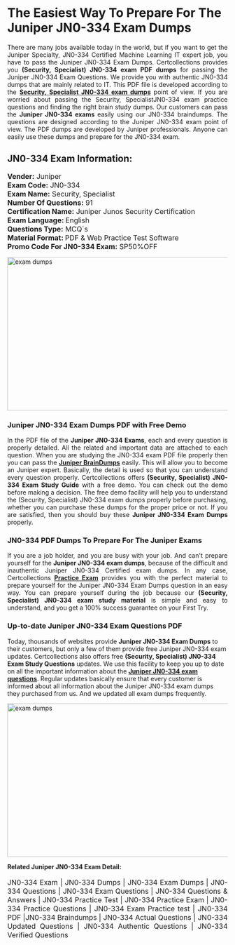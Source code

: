 <h1>The Easiest Way To Prepare For The Juniper JN0-334 Exam Dumps</h1> <p style="text-align:justify">There are many jobs available today in the world, but if you want to get the Juniper Specialty, JN0-334 Certified Machine Learning IT expert job, you have to pass the Juniper JN0-334 Exam Dumps. Certcollections provides you <strong>(Security, Specialist) JN0-334 exam PDF dumps</strong> for passing the Juniper JN0-334 Exam Questions. We provide you with authentic JN0-334 dumps that are mainly related to IT. This PDF file is developed according to the <a href="https://www.certsofficial.com/juniper/jn0-334-questions"><strong>Security, Specialist JN0-334 exam dumps</strong></a> point of view. If you are worried about passing the Security, SpecialistJN0-334 exam practice questions and finding the right brain study dumps. Our customers can pass the <strong>Juniper JN0-334 exams </strong>easily using our JN0-334 braindumps. The questions are designed according to the Juniper JN0-334 exam point of view. The PDF dumps are developed by Juniper professionals. Anyone can easily use these dumps and prepare for the JN0-334 exam.</p> <h2><strong>JN0-334 Exam Information:</strong></h2> <p><span style="font-size:16px"><strong>Vender:</strong> Juniper<br /> <strong>Exam Code:</strong> JN0-334<br /> <strong>Exam Name:</strong> Security, Specialist<br /> <strong>Number Of Questions:</strong> 91<br /> <strong>Certification Name:</strong> Juniper Junos Security Certification<br /> <strong>Exam Language: </strong>English<br /> <strong>Questions Type:</strong> MCQ`s<br /> <strong>Material Format: </strong>PDF & Web Practice Test Software<br /> <strong>Promo Code For JN0-334 Exam:</strong> SP50%OFF</span></p> <p><a href="https://www.certsofficial.com/juniper/jn0-334-questions" rel="no-follow"><img alt="exam dumps" src="https://www.certcollections.com/uploads/content/certsofficial.jpg" style="height:350px; width:750px" /></a></p> <h3><strong>Juniper JN0-334 Exam Dumps PDF with Free Demo</strong></h3> <p style="text-align:justify">In the PDF file of the <strong>Juniper JN0-334 Exams</strong>, each and every question is properly detailed. All the related and important data are attached to each question. When you are studying the JN0-334 exam PDF file properly then you can pass the <a href="https://www.certsofficial.com/juniper-dumps"><strong>Juniper BrainDumps</strong></a> easily. This will allow you to become an Juniper expert. Basically, the detail is used so that you can understand every question properly. Certcollections offers <strong>(Security, Specialist) JN0-334 Exam Study Guide</strong> with a free demo. You can check out the demo before making a decision. The free demo facility will help you to understand the (Security, Specialist) JN0-334 exam dumps properly before purchasing, whether you can purchase these dumps for the proper price or not. If you are satisfied, then you should buy these <strong>Juniper JN0-334 Exam Dumps</strong> properly.</p> <h3><strong>JN0-334 PDF Dumps To Prepare For The Juniper Exams</strong></h3> <p style="text-align:justify">If you are a job holder, and you are busy with your job. And can't prepare yourself for the <strong>Juniper JN0-334 exam dumps</strong>, because of the difficult and inauthentic Juniper JN0-334 Certified exam dumps. In any case, Certcollections <strong><a href="https://www.certsofficial.com/">Practice Exam</a></strong> provides you with the perfect material to prepare yourself for the Juniper JN0-334 Exam Dumps question in an easy way. You can prepare yourself during the job because our <strong>(Security, Specialist) JN0-334 exam study material</strong> is simple and easy to understand, and you get a 100% success guarantee on your First Try.</p> <h3><strong>Up-to-date Juniper JN0-334 Exam Questions PDF</strong></h3> <p>Today, thousands of websites provide <strong>Juniper JN0-334 Exam Dumps</strong> to their customers, but only a few of them provide free Juniper JN0-334 exam updates. Certcollections also offers free <strong>(Security, Specialist) JN0-334 Exam Study Questions</strong> updates. We use this facility to keep you up to date on all the important information about the <a href="https://www.certsofficial.com/juniper/jn0-334-questions"><strong>Juniper JN0-334 exam questions</strong></a>. Regular updates basically ensure that every customer is informed about all information about the Juniper JN0-334 exam dumps they purchased from us. And we updated all exam dumps frequently.</p> <p><a href="https://www.certsofficial.com/juniper/jn0-334-questions"><img alt="exam dumps " src="https://www.certcollections.com/uploads/content/certsofficial2.jpg" style="height:350px; width:750px" /></a></p> <p style="text-align:justify"><span style="font-size:14px"><strong>Related Juniper JN0-334 Exam Detail:</strong></span><br /> <br /> <span style="font-size:16px">JN0-334 Exam | JN0-334 Dumps | JN0-334 Exam Dumps | JN0-334 Questions | JN0-334 Exam Questions | JN0-334 Questions & Answers | JN0-334 Practice Test | JN0-334 Practice Exam | JN0-334 Practice Questions | JN0-334 Exam Practice test | JN0-334 PDF |JN0-334 Braindumps | JN0-334 Actual Questions | JN0-334 Updated Questions | JN0-334 Authentic Questions | JN0-334 Verified Questions</span></p>
